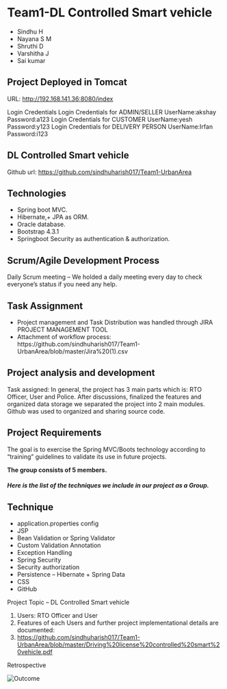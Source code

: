 # Team1-DL Controlled Smart vehicle
<ul>
    <li>Sindhu H</li>
    <li>Nayana S M</li>
    <li>Shruthi D</li>    
    <li>Varshitha J</li>   
    <li>Sai kumar</li>   
</ul> 

## Project Deployed in Tomcat
URL: http://192.168.141.36:8080/index

Login Credentials
Login Credentials for ADMIN/SELLER
UserName:akshay Password:a123
Login Credentials for CUSTOMER
UserName:yesh Password:y123
Login Credentials for DELIVERY PERSON
UserName:Irfan Password:i123
## DL Controlled Smart vehicle

Github url: https://github.com/sindhuharish017/Team1-UrbanArea <br/> 


## Technologies

<ul>
    <li>Spring boot MVC.</li>
    <li>Hibernate,+ JPA as ORM.</li>
    <li>Oracle database.</li>
    <li>Bootstrap 4.3.1</li>
    <li>Springboot Security as authentication & authorization.</li>
   
</ul>

## Scrum/Agile Development Process 
 
Daily Scrum meeting – We holded a daily meeting every day to check everyone’s status if you need any help. 

## Task Assignment
<ul>
    <li>Project management and Task Distribution was handled through JIRA PROJECT MANAGEMENT TOOL </li>
    <li>Attachment of workflow process: 
    https://github.com/sindhuharish017/Team1-UrbanArea/blob/master/Jira%20(1).csv</li>
    

</ul>  


## Project analysis and development
Task assigned: In general, the project has 3 main parts which is: RTO Officer, User and Police. After discussions, finalized the features and organized data storage we separated the project into 2 main modules.
<br/>
Github was used to organized and sharing source code.


## Project Requirements
The goal is to exercise the Spring MVC/Boots technology according to “training” guidelines to validate its use in future projects. 

<p>
    <strong>The group consists of 5 members.</strong>
</p> 
 
##### Here is the list of the techniques we include in our project as a Group.

## Technique 
<ul>
    <li>application.properties config</li>
    <li>JSP</li>
    <li>Bean Validation or Spring Validator</li>
    <li>Custom Validation Annotation</li>
    <li>Exception Handling</li>
    <li>Spring Security </li>
    <li>Security authorization</li>
    <li>Persistence – Hibernate + Spring Data</li>
    <li>CSS</li>
    <li>GitHub</li>    
</ul>
 
 
 Project Topic – DL Controlled Smart vehicle
 
1.	Users:  RTO Officer and User 
2.	Features of each Users and further project implementational details are documented:
3.  https://github.com/sindhuharish017/Team1-UrbanArea/blob/master/Driving%20license%20controlled%20smart%20vehicle.pdf <br/>
       
       



Retrospective 


![Outcome](https://github.com/sindhuharish017/Team1-UrbanArea/blob/master/retrospective.PNG)
